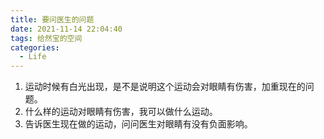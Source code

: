```yaml
---
title: 要问医生的问题
date: 2021-11-14 22:04:40
tags: 给然宝的空间
categories:
  - Life
---
```


1. 运动时候有白光出现，是不是说明这个运动会对眼睛有伤害，加重现在的问题。
2. 什么样的运动对眼睛有伤害，我可以做什么运动。
3. 告诉医生现在做的运动，问问医生对眼睛有没有负面影响。